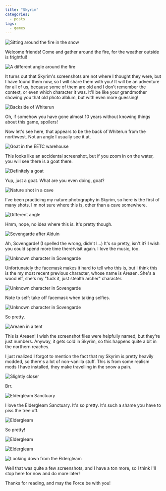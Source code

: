 ```yaml
---
title: "Skyrim"
categories: 
  - posts
tags:
  - games
---
```


![Sitting around the fire in the snow](/assets/images/screenshots/minecraft/20180205001823_1.jpg)

Welcome friends! Come and gather around the fire, for the weather outside is
frightful!

![A different angle around the fire](/assets/images/screenshots/minecraft/20180205001857_1.jpg)

It turns out that Skyrim's screenshots are not where I thought they were, but I
have found them now, so I will share them with you! It will be an adventure for
all of us, because some of them are old and I don't remember the context, or
even which character it was. It'll be like your grandmother showing you that old
photo alblum, but with even more guessing!

![Backside of Whiterun](/assets/images/screenshots/minecraft/20180206223325_1.jpg)

Oh, if somehow you have gone almost 10 years without knowing things about this
game, spoilers!

Now let's see here, that appears to be the back of Whiterun from the northwest.
Not an angle I usually see it at.

![Goat in the EETC warehouse](/assets/images/screenshots/minecraft/20180804140452_1.jpg)

This looks like an accidental screenshot, but if you zoom in on the water, you
will see there is a goat there. 

![Definitely a goat](/assets/images/screenshots/minecraft/20180804140456_1.jpg)

Yup, just a goat. What are you even doing, goat?

![Nature shot in a cave](/assets/images/screenshots/minecraft/20190322140007_1.jpg)

I've been practicing my nature photography in Skyrim, so here is the first of
many shots. I'm not sure where this is, other than a cave somewhere.

![Different angle](/assets/images/screenshots/minecraft/20190322140017_1.jpg)

Hmm, nope, no idea where this is. It's pretty though.

![Sovengarde after Alduin](/assets/images/screenshots/minecraft/20190402170538_1.jpg)

Ah, Sovengarde! (I spelled the wrong, didn't I...) It's so pretty, isn't it? I
wish you could spend more time there/visit again. I love the music, too.

![Unknown character in Sovengarde](/assets/images/screenshots/minecraft/20190402170600_1.jpg)

Unfortunately the facemask makes it hard to tell who this is, but I think this
is the my most recent previous character, whose name is Areaen. She's a wood
elf, she's my "fuck it, just stealth archer" character.

![Unknown character in Sovengarde](/assets/images/screenshots/minecraft/20190402170618_1.jpg)

Note to self: take off facemask when taking selfies.

![Unknown character in Sovengarde](/assets/images/screenshots/minecraft/20190402170627_1.jpg)

So pretty.

![Areaen in a tent](/assets/images/screenshots/minecraft/20190402171924_1.jpg)

This is Areaen! I wish the screenshot files were helpfully named, but they're
just numbers. Anyway, it gets cold in Skyrim, so this happens quite a bit in the
northern reaches.

I just realized I forgot to mention the fact that my Skyrim is pretty heavily
modded, so there's a lot of non-vanilla stuff. This is from some realism mods I
have installed, they make travelling in the snow a pain.

![Slightly closer](/assets/images/screenshots/minecraft/20190402171931_1.jpg)

Brr.


![Eldergleam Sanctuary](/assets/images/screenshots/minecraft/20190403195412_1.jpg)

I love the Eldergleam Sanctuary. It's so pretty. It's such a shame you have to
piss the tree off.

![Eldergleam](/assets/images/screenshots/minecraft/20190403195523_1.jpg)

So pretty!

![Eldergleam](/assets/images/screenshots/minecraft/20190403195556_1.jpg)

![Eldergleam](/assets/images/screenshots/minecraft/20190403195606_1.jpg)

![Looking down from the Eldergleam](/assets/images/screenshots/minecraft/20190403195705_1.jpg)

Well that was quite a few screenshots, and I have a ton more, so I think I'll
stop here for now and do more later!

Thanks for reading, and may the Force be with you!
